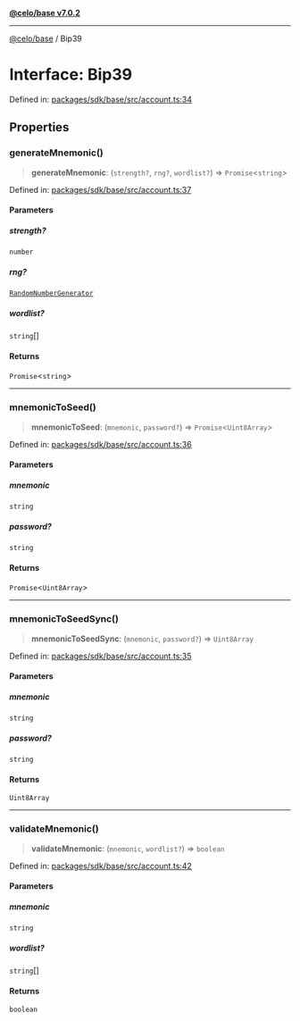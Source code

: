 [**@celo/base v7.0.2**](../README.md)

***

[@celo/base](../README.md) / Bip39

# Interface: Bip39

Defined in: [packages/sdk/base/src/account.ts:34](https://github.com/celo-org/developer-tooling/blob/master/packages/sdk/base/src/account.ts#L34)

## Properties

### generateMnemonic()

> **generateMnemonic**: (`strength?`, `rng?`, `wordlist?`) => `Promise`\<`string`\>

Defined in: [packages/sdk/base/src/account.ts:37](https://github.com/celo-org/developer-tooling/blob/master/packages/sdk/base/src/account.ts#L37)

#### Parameters

##### strength?

`number`

##### rng?

[`RandomNumberGenerator`](../type-aliases/RandomNumberGenerator.md)

##### wordlist?

`string`[]

#### Returns

`Promise`\<`string`\>

***

### mnemonicToSeed()

> **mnemonicToSeed**: (`mnemonic`, `password?`) => `Promise`\<`Uint8Array`\>

Defined in: [packages/sdk/base/src/account.ts:36](https://github.com/celo-org/developer-tooling/blob/master/packages/sdk/base/src/account.ts#L36)

#### Parameters

##### mnemonic

`string`

##### password?

`string`

#### Returns

`Promise`\<`Uint8Array`\>

***

### mnemonicToSeedSync()

> **mnemonicToSeedSync**: (`mnemonic`, `password?`) => `Uint8Array`

Defined in: [packages/sdk/base/src/account.ts:35](https://github.com/celo-org/developer-tooling/blob/master/packages/sdk/base/src/account.ts#L35)

#### Parameters

##### mnemonic

`string`

##### password?

`string`

#### Returns

`Uint8Array`

***

### validateMnemonic()

> **validateMnemonic**: (`mnemonic`, `wordlist?`) => `boolean`

Defined in: [packages/sdk/base/src/account.ts:42](https://github.com/celo-org/developer-tooling/blob/master/packages/sdk/base/src/account.ts#L42)

#### Parameters

##### mnemonic

`string`

##### wordlist?

`string`[]

#### Returns

`boolean`
